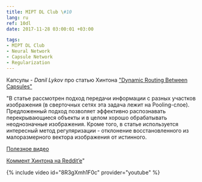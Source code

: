 ```yaml
---
title: MIPT DL Club \#10
lang: ru
ref: 10dl
date: 2017-11-28 03:00:01 +03:00

tags:
- MIPT DL Club
- Neural Network
- Capsule Network
- Regularization
---
```


Капсулы - _Danil Lykov_ про статью Хинтона ["Dynamic Routing Between Capsules"](https://arxiv.org/abs/1710.09829)

"В статье рассмотрен подход передачи информации с разных участков изображения (в сверточных сетях эта задача лежит на Pooling-слое).
Предложенный подход позволяет эффективно распознавать перекрывающиеся объекты и в целом хорошо обрабатывать неоднозначные изображения. Кроме того, в статье используется интересный метод регуляризации - отклонение восстановленного из малоразмерного вектора изображения от истинного.

[Полезное видео](https://www.youtube.com/watch?v=pPN8d0E3900)

[Коммент Хинтона на Reddit’e](https://www.reddit.com/r/MachineLearning/comments/7ew7ba/d_capsule_networks_capsnets_tutorial/dq8yc9p/)"

{% include video id="8R3gXmh1F0c" provider="youtube" %}
